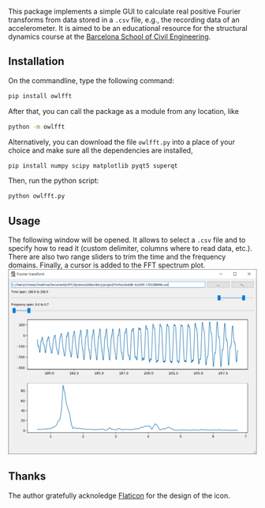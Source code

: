 This package implements a simple GUI to calculate real positive Fourier transforms from data stored in a `.csv` file, e.g., the recording data of an accelerometer. It is aimed to be an educational resource for the structural dynamics course at the [Barcelona School of Civil Engineering](https://camins.upc.edu/en).

## Installation
On the commandline, type the following command:
```sh
pip install owlfft
```
After that, you can call the package as a module from any location, like
```sh
python -m owlfft
```

Alternatively, you can download the file `owlfft.py` into a place of your choice and make sure all the dependencies are installed,
```sh
pip install numpy scipy matplotlib pyqt5 superqt
```
Then, run the python script:
```sh
python owlfft.py
```

## Usage
The following window will be opened. It allows to select a `.csv` file and to specify how to read it (custom delimiter, columns where to read data, etc.). There are also two range sliders to trim the time and the frequency domains. Finally, a cursor is added to the FFT spectrum plot.
![Main window](docs/main_window.png)

## Thanks
The author gratefully acknoledge [Flaticon](https://www.flaticon.com/free-icons/owl) for the design of the icon.
